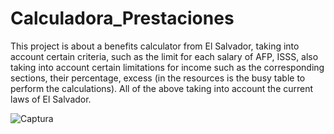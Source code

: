 # Calculadora_Prestaciones
This project is about a benefits calculator from El Salvador, taking into account certain criteria, such as the limit for each salary of AFP, ISSS, also taking into account certain limitations for income such as the corresponding sections, their percentage, excess (in the resources is the busy table to perform the calculations). All of the above taking into account the current laws of El Salvador.

![Captura](https://github.com/luispol/Calculadora_Prestaciones/assets/71482533/0bb4a124-e424-483f-8a70-95039a2f73d7)
